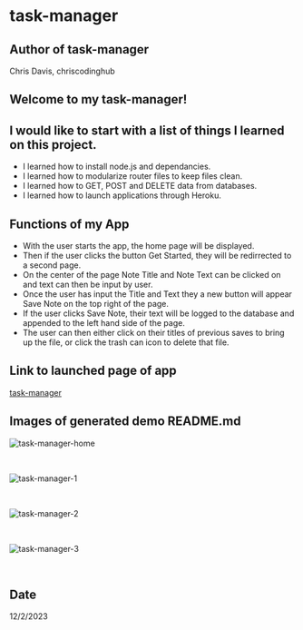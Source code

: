 # task-manager

## Author of task-manager
Chris Davis, chriscodinghub

## Welcome to my task-manager!


## I would like to start with a list of things I learned on this project.

+ I learned how to install node.js and dependancies.
+ I learned how to modularize router files to keep files clean.
+ I learned how to GET, POST and DELETE data from databases.
+ I learned how to launch applications through Heroku.

## Functions of my App
+ With the user starts the app, the home page will be displayed.
+ Then if the user clicks the button Get Started, they will be redirrected to a second page.
+ On the center of the page Note Title and Note Text can be clicked on and text can then be input by user.
+ Once the user has input the Title and Text they a new button will appear Save Note on the top right of the page.
+ If the user clicks Save Note, their text will be logged to the database and appended to the left hand side of the page.
+ The user can then either click on their titles of previous saves to bring up the file, or click the trash can icon to delete that file.



## Link to launched page of app
[task-manager](https://tranquil-fjord-76934-09eed02c4374.herokuapp.com/)


## Images of generated demo README.md

![task-manager-home](https://github.com/chriscodinghub/task-manager/assets/144561170/a305f8c0-293a-4f4b-8cc1-c7d96579d9a8)

<br>

![task-manager-1](https://github.com/chriscodinghub/task-manager/assets/144561170/afe1dfd7-6357-4729-95b7-ad185639ee43)

<br>

![task-manager-2](https://github.com/chriscodinghub/task-manager/assets/144561170/35793162-da4f-4ad0-bf36-7dcc9b621afb)

<br>

![task-manager-3](https://github.com/chriscodinghub/task-manager/assets/144561170/aefddb06-65b8-4912-b6a4-e64849ecada1)

<br>



## Date
12/2/2023
